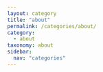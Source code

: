 ```yaml
---
layout: category
title: "about"
permalink: /categories/about/
category:
  - about
taxonomy: about
sidebar:
  nav: "categories"
---
```

